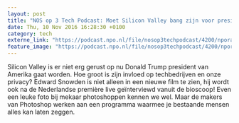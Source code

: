 ```yaml
---
layout: post
title: "NOS op 3 Tech Podcast: Moet Silicon Valley bang zijn voor president Trump?"
date: Thu, 10 Nov 2016 16:28:30 +0100
category: tech
externe_link: "https://podcast.npo.nl/file/nosop3techpodcast/4200/nporadio1_nosop3techpodcast_20161110_nos-op-3-tech-podcast-moet-silicon-valley-bang-zijn-voor-president-trump.mp3"
feature_image: "https://podcast.npo.nl/file/nosop3techpodcast/4200/nporadio1_nosop3techpodcast_20161110_nos-op-3-tech-podcast-moet-silicon-valley-bang-zijn-voor-president-trump.mp3"
---
```


Silicon Valley is er niet erg gerust op nu Donald Trump president van Amerika gaat worden. Hoe groot is zijn invloed op techbedrijven en onze privacy?
Edward Snowden is niet alleen in een nieuwe film te zien, hij wordt ook na de Nederlandse première live geïnterviewd vanuit de bioscoop!
Even een leuke foto bij mekaar photoshoppen kennen we wel. Maar de makers van Photoshop werken aan een programma waarmee je bestaande mensen alles kan laten zeggen.<img src="http://feeds.feedburner.com/~r/nosop3-tech-podcast/~4/2fzotQqKUb8" height="1" width="1" alt=""/><img src="http://feeds.feedburner.com/~r/nosop3-tech-podcast/~4/2fzotQqKUb8" height="1" width="1" alt=""/>

